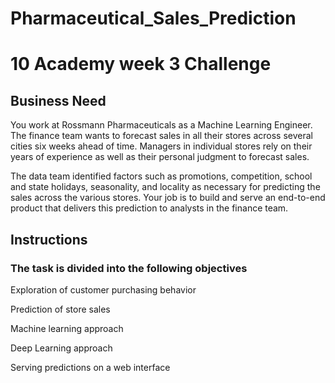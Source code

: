 # Pharmaceutical_Sales_Prediction
# 10 Academy week 3 Challenge

## Business Need

You work at Rossmann Pharmaceuticals as a Machine Learning Engineer. The finance team wants to forecast sales in all their stores across several cities six weeks ahead of time. Managers in individual stores rely on their years of experience as well as their personal judgment to forecast sales. 

The data team identified factors such as promotions, competition, school and state holidays, seasonality, and locality as necessary for predicting the sales across the various stores.
Your job is to build and serve an end-to-end product that delivers this prediction to analysts in the finance team. 

## Instructions

### The task is divided into the following objectives

Exploration of customer purchasing behavior

Prediction of store sales

Machine learning approach

Deep Learning approach

Serving predictions on a web interface

